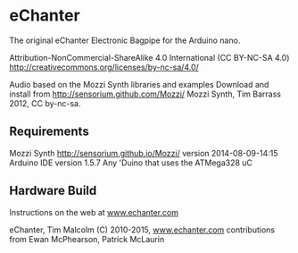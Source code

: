 # eChanter
The original eChanter Electronic Bagpipe for the Arduino nano.

Attribution-NonCommercial-ShareAlike 4.0 International (CC BY-NC-SA 4.0)
http://creativecommons.org/licenses/by-nc-sa/4.0/
 
Audio based on the Mozzi Synth libraries and examples
Download and install from http://sensorium.github.com/Mozzi/
Mozzi Synth, Tim Barrass 2012, CC by-nc-sa.

Requirements
------------------------------
Mozzi Synth http://sensorium.github.io/Mozzi/ version 2014-08-09-14:15 
Arduino IDE version 1.5.7
Any 'Duino that uses the ATMega328 uC

Hardware Build
------------------------------
Instructions on the web at www.echanter.com

eChanter, Tim Malcolm (C) 2010-2015, www.echanter.com
	contributions from Ewan McPhearson, Patrick McLaurin


